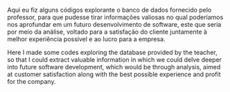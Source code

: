 Aqui eu fiz alguns códigos explorante o banco de dados fornecido pelo professor, para que pudesse tirar informações valiosas
no qual poderíamos nos aprofundar em um futuro desenvolvimento de software, este que seria por meio da análise, voltado para
a satisfação do cliente juntamente à melhor experiência possível e ao lucro para a empresa.

Here I made some codes exploring the database provided by the teacher, so that I could extract valuable information
in which we could delve deeper into future software development, which would be through analysis, aimed at
customer satisfaction along with the best possible experience and profit for the company.
